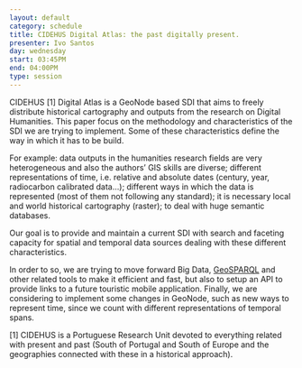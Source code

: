 ```yaml
---
layout: default
category: schedule
title: CIDEHUS Digital Atlas: the past digitally present.
presenter: Ivo Santos
day: wednesday
start: 03:45PM
end: 04:00PM
type: session
---
```


CIDEHUS [1] Digital Atlas is a GeoNode based SDI that aims to freely distribute historical cartography and outputs from the research on Digital Humanities.  This paper focus on the methodology and characteristics of the SDI we are trying to implement. Some of these characteristics define the way in which it has to be build.

For example: data outputs in the humanities research fields are very heterogeneous and also the authors’ GIS skills are diverse; different representations of time, i.e. relative and absolute dates (century, year, radiocarbon calibrated data…); different ways in which the data is represented (most of them not following any standard); it is necessary local and world historical cartography (raster); to deal with huge semantic databases.

Our goal is to provide and maintain a current SDI with search and faceting capacity for spatial and temporal data sources dealing with these different characteristics.

In order to so, we are trying to move forward Big Data, [GeoSPARQL](https://en.wikipedia.org/wiki/GeoSPARQL) and other related tools to make it efficient and fast, but also to setup an API to provide links to a future touristic mobile application. Finally, we are considering to implement some changes in GeoNode, such as new ways to represent time, since we count with different representations of temporal spans.

[1] CIDEHUS is a Portuguese Research Unit devoted to everything related with present and past (South of Portugal and South of Europe and the geographies connected with these in a historical approach).
